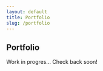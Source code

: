 ```yaml
---
layout: default
title: Portfolio
slug: /portfolio
---
```

## Portfolio

Work in progres...
Check back soon!

<br />
<br />
